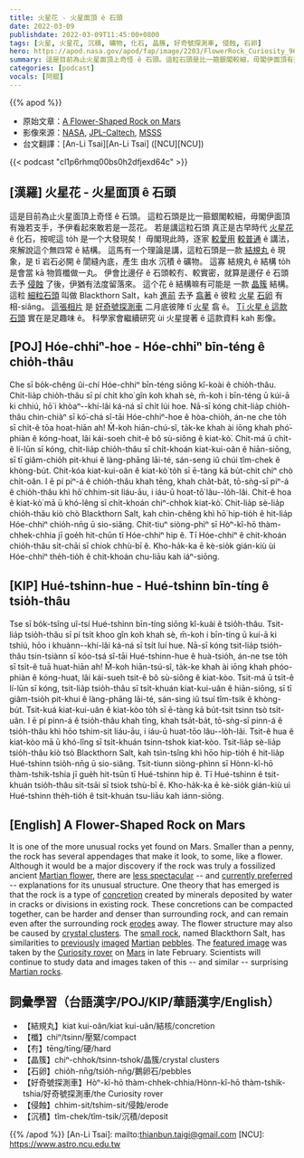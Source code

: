```yaml
---
title: 火星花 - 火星面頂 ê 石頭
date: 2022-03-09
publishdate: 2022-03-09T11:45:00+0800
tags: [火星, 火星花, 沉積, 礦物, 化石, 晶簇, 好奇號探測車, 侵蝕, 石卵]
hero: https://apod.nasa.gov/apod/fap/image/2203/FlowerRock_Curiosity_960.jpg
summary: 這是目前為止火星面頂上奇怪 ê 石頭。這粒石頭是比一箍銀閣較細，毋閣伊面頂有幾若支手，予伊看起來敢若是一蕊花。
categories: [podcast]
vocals: [阿錕]
---
```


{{% apod %}}

- 原始文章：[A Flower-Shaped Rock on Mars](https://apod.nasa.gov/apod/ap220309.html)
- 影像來源：[NASA](http://www.nasa.gov/), [JPL-Caltech](http://www.jpl.nasa.gov/), [MSSS](http://www.msss.com/)
- 台文翻譯：[An-Li Tsai][An-Li Tsai] ([NCU][NCU])

{{< podcast "cl1p6rhmq00bs0h2dfjexd64c" >}}

## [漢羅] 火星花 - 火星面頂 ê 石頭
這是目前為止火星面頂上奇怪 ê 石頭。
這粒石頭是比一箍銀閣較細，毋閣伊面頂有幾若支手，予伊看起來敢若是一蕊花。
若是講這粒石頭 真正是古早時代 [火星花][Martian flower] ê 化石，按呢這 to̍h 是一个大發現矣！
毋閣現此時，逐家 [較愛用][currently preferred] [較普通][less spectacular] ê 講法，來解說這个無四常 ê 結構。
這馬有一个理論是講，這粒石頭是一款 [結規丸][concretion] ê 現象，是 tī 岩石必開 ê 閬縫內底，產生 由水 沉積 ê 礦物。
這寡 結規丸 ê 結構 to̍h 是會當 kā 物質櫼做一丸。
伊會比邊仔 ê 石頭較𠕇、較實密，就算是邊仔 ê 石頭去予 [侵蝕][erodes] 了後，伊猶有法度留落來。
這个花 ê 結構嘛有可能是 一款 [晶簇][crystal clusters] 結構。
這粒 [細粒石頭][small rock] 叫做 Blackthorn Salt，kah [進前][previously] 去予 [翕著][imaged] ê 彼粒 [火星][Martian] [石卵][pebbles] 有 相-siâng。
[這張相片][featured image] 是 [好奇號探測車][Curiosity rover] 二月底彼陣 tī [火星][Mars] 翕 ê。
[Tī 火星 ê 這款石頭][Martian rocks] 實在是足趣味 ê。
科學家會繼續研究 ùi 火星提著 ê 這款資料 kah 影像。

## [POJ] Hóe-chhiⁿ-hoe - Hóe-chhiⁿ bīn-téng ê chio̍h-thâu
Che sī bo̍k-chêng ûi-chí Hóe-chhiⁿ bīn-téng siōng kî-koài ê chio̍h-thâu.
Chit-lia̍p chio̍h-thâu sī pí chi̍t kho͘ gîn koh khah sè, m̄-koh i bīn-téng ū kúi-ā ki chhiú, hō͘ i khòaⁿ--khí-lâi ká-ná sī chi̍t lúi hoe.
Nā-sī kóng chit-lia̍p chio̍h-thâu chin-chiàⁿ sī kó͘-chá sî-tāi Hóe-chhiⁿ-hoe ê hòa-chio̍h, án-ne che to̍h sī chi̍t-ê tōa hoat-hiān ah!
M̄-koh hiān-chú-sî, ta̍k-ke khah ài iōng khah phó͘-phiàn ê kóng-hoat, lâi kái-soeh chit-ê bô sù-siông ê kiat-kò͘.
Chit-má ū chi̍t-ê lí-lūn sī kóng, chit-lia̍p chio̍h-thâu sī chi̍t-khoán kiat-kui-oân ê hiān-siōng, sī tī giâm-chio̍h pit-khui ê làng-phāng lāi-té, sán-seng iû chúi tîm-chek ê khòng-bu̍t.
Chit-kóa kiat-kui-oân ê kiat-kò͘ to̍h sī ē-tàng kā bu̍t-chit chiⁿ chò chi̍t-oân.
I ē pí piⁿ-á ê chio̍h-thâu khah tēng, khah cha̍t-ba̍t, tō-sǹg-sī piⁿ-á ê chio̍h-thâu khì hō͘ chhim-sit liáu-āu, i iáu-ū hoat-tō͘ lâu--lo̍h-lâi.
Chit-ê hoa ê kiat-kò͘ mā ū khó-lêng sī chi̍t-khoán chiⁿ-chhok kiat-kò͘.
Chit-lia̍p sè-lia̍p chio̍h-thâu kiò chò Blackthorn Salt, kah chìn-chêng khì hō͘ hip-tio̍h ê hit-lia̍p Hóe-chhiⁿ chio̍h-nn̄g ū sio-siâng.
Chit-tiuⁿ siòng-phìⁿ sī Hòⁿ-kî-hō thàm-chhek-chhia jī goe̍h hit-chūn tī Hóe-chhiⁿ hip ê.
Tī Hóe-chhiⁿ ê chit-khoán chio̍h-thâu si̍t-chāi sī chiok chhù-bī ê.
Kho-ha̍k-ka ē kè-sio̍k gián-kiù ùi Hóe-chhiⁿ the̍h-tio̍h ê chit-khoán chu-liāu kah iáⁿ-siōng.

## [KIP] Hué-tshinn-hue - Hué-tshinn bīn-tíng ê tsio̍h-thâu
Tse sī bo̍k-tsîng uî-tsí Hué-tshinn bīn-tíng siōng kî-kuài ê tsio̍h-thâu.
Tsit-lia̍p tsio̍h-thâu sī pí tsi̍t khoo gîn koh khah sè, m̄-koh i bīn-tíng ū kuí-ā ki tshiú, hōo i khuànn--khí-lâi ká-ná sī tsi̍t luí hue.
Nā-sī kóng tsit-lia̍p tsio̍h-thâu tsin-tsiànn sī kóo-tsá sî-tāi Hué-tshinn-hue ê huà-tsio̍h, án-ne tse to̍h sī tsi̍t-ê tuā huat-hiān ah!
M̄-koh hiān-tsú-sî, ta̍k-ke khah ài iōng khah phóo-phiàn ê kóng-huat, lâi kái-sueh tsit-ê bô sù-siông ê kiat-kòo.
Tsit-má ū tsi̍t-ê lí-lūn sī kóng, tsit-lia̍p tsio̍h-thâu sī tsi̍t-khuán kiat-kui-uân ê hiān-siōng, sī tī giâm-tsio̍h pit-khui ê làng-phāng lāi-té, sán-sing iû tsuí tîm-tsik ê khòng-bu̍t.
Tsit-kuá kiat-kui-uân ê kiat-kòo to̍h sī ē-tàng kā bu̍t-tsit tsinn tsò tsi̍t-uân.
I ē pí pinn-á ê tsio̍h-thâu khah tīng, khah tsa̍t-ba̍t, tō-sǹg-sī pinn-á ê tsio̍h-thâu khì hōo tshim-sit liáu-āu, i iáu-ū huat-tōo lâu--lo̍h-lâi.
Tsit-ê hua ê kiat-kòo mā ū khó-lîng sī tsi̍t-khuán tsinn-tshok kiat-kòo.
Tsit-lia̍p sè-lia̍p tsio̍h-thâu kiò tsò Blackthorn Salt, kah tsìn-tsîng khì hōo hip-tio̍h ê hit-lia̍p Hué-tshinn tsio̍h-nn̄g ū sio-siâng.
Tsit-tiunn siòng-phìnn sī Hònn-kî-hō thàm-tshik-tshia jī gue̍h hit-tsūn tī Hué-tshinn hip ê.
Tī Hué-tshinn ê tsit-khuán tsio̍h-thâu si̍t-tsāi sī tsiok tshù-bī ê.
Kho-ha̍k-ka ē kè-sio̍k gián-kiù uì Hué-tshinn the̍h-tio̍h ê tsit-khuán tsu-liāu kah iánn-siōng.

## [English] A Flower-Shaped Rock on Mars

It is one of the more unusual rocks yet found on Mars.
Smaller than a penny, the rock has several appendages that make it look, to some, like a flower.
Although it would be a major discovery if the rock was truly a fossilized ancient [Martian flower][Martian flower], there are [less spectacular][less spectacular] -- and [currently preferred][currently preferred] -- explanations for its unusual structure.
One theory that has emerged is that the rock is a type of [concretion][concretion] created by minerals deposited by water in cracks or divisions in existing rock.
These concretions can be compacted together, can be harder and denser than surrounding rock, and can remain even after the surrounding rock [erodes][erodes] away.
The flower structure may also be caused by [crystal clusters][crystal clusters].
The [small rock][small rock], named Blackthorn Salt, has similarities to [previously][previously] [imaged][imaged] [Martian][Martian] [pebbles][pebbles].
The [featured image][featured image] was taken by the [Curiosity rover][Curiosity rover] on [Mars][Mars] in late February.
Scientists will continue to study data and images taken of this -- and similar -- surprising [Martian rocks][Martian rocks].

## 詞彙學習（台語漢字/POJ/KIP/華語漢字/English）
- 【結規丸】kiat kui-oân/kiat kui-uân/結核/concretion
- 【櫼】chiⁿ/tsinn/壓緊/compact
- 【𠕇】tēng/tīng/硬/hard
- 【晶簇】chiⁿ-chhok/tsinn-tshok/晶簇/crystal clusters
- 【石卵】chio̍h-nn̄g/tsio̍h-nn̄g/鵝卵石/pebbles
- 【好奇號探測車】Hòⁿ-kî-hō thàm-chhek-chhia/Hònn-kî-hō thàm-tshik-tshia/好奇號探測車/the Curiosity rover
- 【侵蝕】chhim-sit/tshim-sit/侵蝕/erode
- 【沉積】tîm-chek/tîm-tsik/沉積/deposit

{{% /apod %}}
[An-Li Tsai]: mailto:thianbun.taigi@gmail.com
[NCU]: https://www.astro.ncu.edu.tw


[Martian flower]:https://www.jpl.nasa.gov/images/pia25077-curiosity-finds-a-martian-flower
[less spectacular]:https://i0.wp.com/mrfrs.org/wp-content/uploads/2018/09/MRFRS_SadCat.jpg
[currently preferred]:https://www.pethealthnetwork.com/sites/default/files/why-should-i-spay-my-new-kitten-138101629.jpg
[concretion]:https://en.wikipedia.org/wiki/Concretion
[erodes]:https://en.wikipedia.org/wiki/Erosion
[crystal clusters]:https://en.wikipedia.org/wiki/Crystal_cluster
[small rock]:https://www.universetoday.com/154699/curiosity-finds-a-bizarre-rock-on-mars-that-looks-like-a-flower/
[previously]:https://apod.nasa.gov/apod/ap140929.html
[imaged]:https://apod.nasa.gov/apod/ap060126.html
[Martian]:https://apod.nasa.gov/apod/ap040817.html
[pebbles]:https://apod.nasa.gov/apod/ap040405.html
[featured image]:https://mars.nasa.gov/resources/26587/curiosity-finds-a-martian-flower/
[Curiosity rover]:https://mars.nasa.gov/msl/home/
[Mars]:https://solarsystem.nasa.gov/planets/mars/in-depth/
[Martian rocks]:https://apod.nasa.gov/apod/ap991030.html
